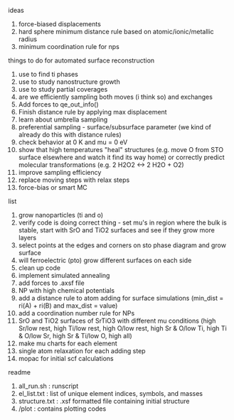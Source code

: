 ideas

1. force-biased displacements
2. hard sphere minimum distance rule based on atomic/ionic/metallic radius
3. minimum coordination rule for nps


things to do for automated surface reconstruction

1. use to find ti phases
2. use to study nanostructure growth
3. use to study partial coverages
4. are we efficiently sampling both moves (i think so) and exchanges
5. Add forces to qe_out_info()
6. Finish distance rule by applying max displacement
7. learn about umbrella sampling
8. preferential sampling - surface/subsurface parameter (we kind of already do this with distance rules)
9. check behavior at 0 K and mu = 0 eV
10. show that high temperatures "heal" structures (e.g. move O from STO surface elsewhere and watch it find its way home) or correctly predict molecular transformations (e.g. 2 H2O2 <-> 2 H2O + O2)
11. improve sampling efficiency
12. replace moving steps with relax steps
13. force-bias or smart MC

list
1. grow nanoparticles (ti and o)
2. verify code is doing correct thing - set mu's in region where the bulk is stable, start with SrO and TiO2 surfaces and see if they grow more layers
3. select points at the edges and corners on sto phase diagram and grow surface
4. will ferroelectric (pto) grow different surfaces on each side
5. clean up code
6. implement simulated annealing
7. add forces to .axsf file
8. NP with high chemical potentials
9. add a distance rule to atom adding for surface simulations (min_dist = ri(A) + ri(B) and max_dist = value)
10. add a coordination number rule for NPs
11. SrO and TiO2 surfaces of SrTiO3 with different mu conditions (high Sr/low rest, high Ti/low rest, high O/low rest, high Sr & O/low Ti, high Ti & O/low Sr, high Sr & Ti/low O, high all)
12. make mu charts for each element
13. single atom relaxation for each adding step
14. mopac for initial scf calculations

readme
1. all_run.sh : runscript
2. el_list.txt : list of unique element indices, symbols, and masses
3. structure.txt : .xsf formatted file containing initial structure
4. /plot : contains plotting codes
